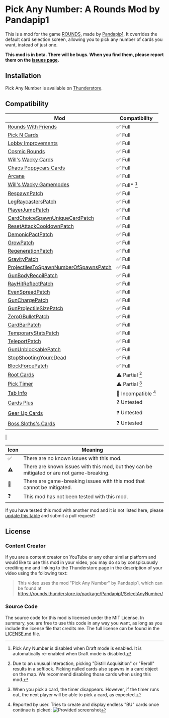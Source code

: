 # Pick Any Number: A Rounds Mod by Pandapip1

This is a mod for the game [ROUNDS](https://store.steampowered.com/app/1557740/ROUNDS/), made by [Pandapip1](https://github.com/Pandapip1). It overrides the default card selection screen, allowing you to pick any number of cards you want, instead of just one.

**This mod is in beta. There will be bugs. When you find them, please report them on the [issues page](https://github.com/Pandapip1/SelectAnyNumberRounds/issues).**

## Installation

Pick Any Number is available on [Thunderstore](https://rounds.thunderstore.io/package/Pandapip1/SelectAnyNumber/).

## Compatibility

| Mod                                                                                                                        | Compatibility        |
| -------------------------------------------------------------------------------------------------------------------------  | -------------------- |
| [Rounds With Friends](https://rounds.thunderstore.io/package/olavim/RoundsWithFriends/)                                    | ✅ Full              |
| [Pick N Cards](https://rounds.thunderstore.io/package/Pykess/Pick_N_Cards/)                                                | ✅ Full              |
| [Lobby Improvements](https://rounds.thunderstore.io/package/RoundsModdingCommunity/LobbyImprovements/)                     | ✅ Full              |
| [Cosmic Rounds](https://rounds.thunderstore.io/package/XAngelMoonX/CR/)                                                    | ✅ Full              |
| [Will's Wacky Cards](https://rounds.thunderstore.io/package/willuwontu/WillsWackyCards/)                                   | ✅ Full              |
| [Chaos Poppycars Cards](https://rounds.thunderstore.io/package/poppycars/ChaosPoppycarsCards/)                             | ✅ Full              |
| [Arcana](https://rounds.thunderstore.io/package/willis81808/Arcana/)                                                       | ✅ Full              |
| [Will's Wacky Gamemodes](https://rounds.thunderstore.io/package/willuwontu/WillsWackyGameModes/)                           | ✅ Full* [^1]        |
| [RespawnPatch](https://rounds.thunderstore.io/package/willuwontu/RespawnPatch)                                             | ✅ Full              |
| [LegRaycastersPatch](https://rounds.thunderstore.io/package/Pykess/LegRaycastersPatch)                                     | ✅ Full              |
| [PlayerJumpPatch](https://rounds.thunderstore.io/package/Pykess/PlayerJumpPatch)                                           | ✅ Full              |
| [CardChoiceSpawnUniqueCardPatch](https://rounds.thunderstore.io/package/Pykess/CardChoiceSpawnUniqueCardPatch)             | ✅ Full              |
| [ResetAttackCooldownPatch](https://rounds.thunderstore.io/package/Senyksia/ResetAttackCooldownPatch)                       | ✅ Full              |
| [DemonicPactPatch](https://rounds.thunderstore.io/package/Pykess/DemonicPactPatch)                                         | ✅ Full              |
| [GrowPatch](https://rounds.thunderstore.io/package/RoundsModding/Grow_Patch)                                               | ✅ Full              |
| [RegenerationPatch](https://rounds.thunderstore.io/package/Root/RegenerationPatch)                                         | ✅ Full              |
| [GravityPatch](https://rounds.thunderstore.io/package/Root/GravityPatch)                                                   | ✅ Full              |
| [ProjectilesToSpawnNumberOfSpawnsPatch](https://rounds.thunderstore.io/package/Root/ProjectilesToSpawnNumberOfSpawnsPatch) | ✅ Full              |
| [GunBodyRecoilPatch](https://rounds.thunderstore.io/package/Root/GunBodyRecoilPatch)                                       | ✅ Full              |
| [RayHitReflectPatch](https://rounds.thunderstore.io/package/Root/RayHitReflectPatch)                                       | ✅ Full              |
| [EvenSpreadPatch](https://rounds.thunderstore.io/package/willuwontu/EvenSpreadPatch/)                                      | ✅ Full              |
| [GunChargePatch](https://rounds.thunderstore.io/package/Root/GunChargePatch)                                               | ✅ Full              |
| [GunProjectileSizePatch](https://rounds.thunderstore.io/package/Root/GunProjectileSizePatch)                               | ✅ Full              |
| [ZeroGBulletPatch](https://rounds.thunderstore.io/package/Root/ZeroGBulletPatch)                                           | ✅ Full              |
| [CardBarPatch](https://rounds.thunderstore.io/package/BossSloth/CardBarPatch)                                              | ✅ Full              |
| [TemporaryStatsPatch](https://rounds.thunderstore.io/package/Pykess/TemporaryStatsPatch)                                   | ✅ Full              |
| [TeleportPatch](https://rounds.thunderstore.io/package/Pykess/TeleportPatch)                                               | ✅ Full              |
| [GunUnblockablePatch](https://rounds.thunderstore.io/package/Pykess/GunUnblockablePatch)                                   | ✅ Full              |
| [StopShootingYoureDead](https://rounds.thunderstore.io/package/willuwontu/StopShootingYoureDead)                           | ✅ Full              |
| [BlockForcePatch](https://rounds.thunderstore.io/package/willuwontu/BlockForcePatch)                                       | ✅ Full              |
| [Root Cards](https://rounds.thunderstore.io/package/Root/Root_Cards/)                                                      | ⚠️ Partial [^2]      |
| [Pick Timer](https://rounds.thunderstore.io/package/otDan/PickTimer/)                                                      | ⚠️ Partial [^3]      |
| [Tab Info](https://rounds.thunderstore.io/package/willuwontu/TabInfo/)                                                     | 🛑 Incompatible [^4] |
| [Cards Plus](https://rounds.thunderstore.io/package/willis81808/CardsPlus/)                                                | ❓ Untested          |
| [Gear Up Cards](https://rounds.thunderstore.io/package/GearUP/GearUpCards/)                                                | ❓ Untested          |
| [Boss Sloths's Cards](https://rounds.thunderstore.io/package/BossSloth/BSC/)                                               | ❓ Untested          |
| 

| Icon | Meaning                                                                                   |
| ---- | ----------------------------------------------------------------------------------------- |
| ✅   | There are no known issues with this mod.                                                  |
| ⚠️   | There are known issues with this mod, but they can be mitigated or are not game-breaking. |
| 🛑   | There are game-breaking issues with this mod that cannot be mitigated.                    |
| ❓   | This mod has not been tested with this mod.                                               |

If you have tested this mod with another mod and it is not listed here, please [update this table](https://github.com/Pandapip1/SelectAnyNumberRounds/edit/main/README.md) and submit a pull request!

## License

### Content Creator

If you are a content creator on YouTube or any other similar platform and would like to use this mod in your video, you may do so by conspicuously crediting me and linking to the Thunderstore page in the description of your video using the following text:

> This video uses the mod "Pick Any Number" by Pandapip1, which can be found at https://rounds.thunderstore.io/package/Pandapip1/SelectAnyNumber/

### Source Code

The source code for this mod is licensed under the MIT License. In summary, you are free to use this code in any way you want, as long as you include the license file that credits me. The full license can be found in the [LICENSE.md](LICENSE.md) file.

[^1]: Pick Any Number is disabled when Draft mode is enabled. It is automatically re-enabled when Draft mode is disabled.

[^2]: Due to an unusual interaction, picking "Distill Acquisition" or "Reroll" results in a softlock. Picking nulled cards also spawns in a card object on the map. We recommend disabling those cards when using this mod.

[^3]: When you pick a card, the timer disappears. However, if the timer runs out, the next player will be able to pick a card, as expected.

[^4]: Reported by user. Tries to create and display endless "BU" cards once continue is picked: ![Provided screenshot](https://media.discordapp.net/attachments/1095772439172091935/1096163350527881226/image.png)

